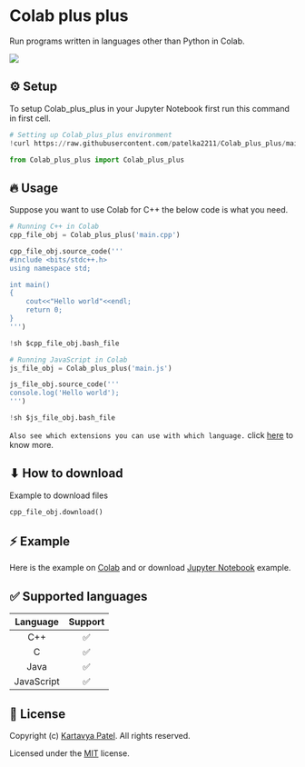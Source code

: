 # Colab plus plus

Run programs written in languages other than Python in Colab.

![](https://opengraph.githubassets.com/1/patelka2211/Colab_plus_plus)

## ⚙️ Setup

To setup Colab_plus_plus in your Jupyter Notebook first run this command in first cell.

```py
# Setting up Colab_plus_plus environment
!curl https://raw.githubusercontent.com/patelka2211/Colab_plus_plus/main/Colab_plus_plus.py --output Colab_plus_plus.py

from Colab_plus_plus import Colab_plus_plus
```

## 🔥 Usage

Suppose you want to use Colab for C++ the below code is what you need.

```py
# Running C++ in Colab
cpp_file_obj = Colab_plus_plus('main.cpp')

cpp_file_obj.source_code('''
#include <bits/stdc++.h>
using namespace std;

int main()
{
    cout<<"Hello world"<<endl;
    return 0;
}
''')

!sh $cpp_file_obj.bash_file
```

```py
# Running JavaScript in Colab
js_file_obj = Colab_plus_plus('main.js')

js_file_obj.source_code('''
console.log('Hello world');
''')

!sh $js_file_obj.bash_file
```

`Also see which extensions you can use with which language.` click [here](./language-extensions.json) to know more.

## ⬇ How to download

Example to download files

```py
cpp_file_obj.download()
```

## ⚡️ Example

Here is the example on [Colab](https://colab.research.google.com/github/patelka2211/Colab_plus_plus/blob/main/Colab%2B%2B.ipynb "Go to example") and or download [Jupyter Notebook](./Colab%2B%2B.ipynb) example.

## ✅ Supported languages

|  Language  | Support |
| :--------: | :-----: |
|    C++     |   ✅    |
|     C      |   ✅    |
|    Java    |   ✅    |
| JavaScript |   ✅    |

## 📝 License

Copyright (c) [Kartavya Patel](https://github.com/patelka2211 "Kartavya Patel on Github"). All rights reserved.

Licensed under the [MIT](./LICENSE "See license") license.
